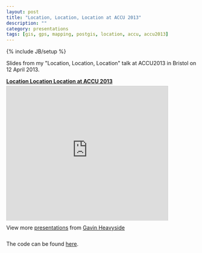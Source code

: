 ```yaml
---
layout: post
title: "Location, Location, Location at ACCU 2013"
description: ""
category: presentations
tags: [gis, gps, mapping, postgis, location, accu, accu2013]
---
```

{% include JB/setup %}

Slides from my "Location, Location, Location" talk at ACCU2013 in Bristol on 12
April 2013.

<div style="width:427px" id="__ss_18682173">
  <strong style="display:block;margin:12px 0 4px">
    <a href="http://www.slideshare.net/gheavyside/location-location-location-18682173" title="Location Location Location" target="_blank">Location Location Location at ACCU 2013</a>
  </strong>
  <iframe src="http://www.slideshare.net/slideshow/embed_code/18682173?rel=0" width="427" height="356" frameborder="0" marginwidth="0" marginheight="0" scrolling="no" style="border:1px solid #CCC;border-width:1px 1px 0;margin-bottom:5px" allowfullscreen="" webkitallowfullscreen="" mozallowfullscreen=""></iframe>
  <div style="padding:5px 0 12px"> View more <a href="http://www.slideshare.net/" target="_blank">presentations</a> from <a href="http://www.slideshare.net/gheavyside" target="_blank">Gavin Heavyside</a></div>
</div>

The code can be found [here](https://github.com/gavinheavyside/geopostcoder).
